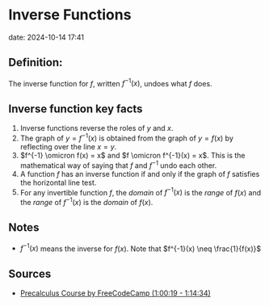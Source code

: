 # Inverse Functions

date: 2024-10-14 17:41

## Definition:

The inverse function for $f$, written $f^{-1}(x)$, undoes what $f$ does.

## Inverse function key facts

1. Inverse functions reverse the roles of $y$ and $x$.
2. The graph of $y = f^{-1}(x)$ is obtained from the graph of $y = f(x)$ by reflecting over the line $x = y$.
3. $f^{-1} \omicron f(x) = x$ and $f \omicron f^{-1}(x) = x$. This is the mathematical way of saying that $f$ and $f^{-1}$ undo each other.
4. A function $f$ has an inverse function if and only if the graph of $f$ satisfies the horizontal line test.
5. For any invertible function $f$, the *domain* of $f^{-1}(x)$ is the *range* of $f(x)$ and the *range* of $f^{-1}(x)$ is the *domain* of $f(x)$.

## Notes
- $f^{-1}(x)$ means the inverse for $f(x)$. Note that $f^{-1}(x) \neq \frac{1}{f(x)}$

## Sources
- [Precalculus Course by FreeCodeCamp (1:00:19 - 1:14:34)](https://www.youtube.com/watch?v=eI4an8aSsgw&pp=ygULcHJlY2FsY3VsdXM%3D)